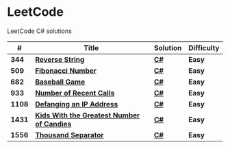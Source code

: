 # LeetCode
LeetCode C# solutions

| # | Title | Solution | Difficulty |
|---| ----- | -------- | ---------- |
|**344**| **[Reverse String](https://leetcode.com/problems/reverse-string/)** | **[C#](https://github.com/ocimen/leetcode/blob/main/LeetCode/344-ReverseString.cs)** | **Easy** |
|**509**| **[Fibonacci Number](https://leetcode.com/problems/fibonacci-number/)** | **[C#](https://github.com/ocimen/leetcode/blob/main/LeetCode/509-FibonacciNumber.cs)** | **Easy** |
|**682**| **[Baseball Game](https://leetcode.com/problems/baseball-game/)** | **[C#](https://github.com/ocimen/leetcode/blob/main/LeetCode/682-BaseballGame.cs)** | **Easy** |
|**933**| **[Number of Recent Calls](https://leetcode.com/problems/number-of-recent-calls/)** | **[C#](https://github.com/ocimen/leetcode/blob/main/LeetCode/933-NumberofRecentCalls.cs)** | **Easy** |
|**1108**| **[Defanging an IP Address](https://leetcode.com/problems/defanging-an-ip-address/)** | **[C#](https://github.com/ocimen/leetcode/blob/main/LeetCode/1108-DefangingAnIPAddress.cs)** | **Easy** |
|**1431**| **[Kids With the Greatest Number of Candies](https://leetcode.com/problems/kids-with-the-greatest-number-of-candies/)** | **[C#](https://github.com/ocimen/leetcode/blob/main/LeetCode/1431-KidsWithGreatestNumberofCandies.cs)** | **Easy** |
|**1556**| **[Thousand Separator](https://leetcode.com/problems/thousand-separator/)** | **[C#](https://github.com/ocimen/leetcode/blob/main/LeetCode/1556-ThousandSeparator.cs)** | **Easy** |